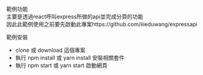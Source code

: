範例功能<br>
主要是透過react呼叫express所做的api並完成分頁的功能<br>
因此此範例使用之前要先啟動此專案https://github.com/iiieduwang/expressapi<br>


範例安裝<br>
<ul>
 <li>clone 或 download 這個專案</li>
 <li>執行 npm install 或 yarn install 安裝相關套件</li>
 <li>執行 npm start 或 yarn start 啟動網頁</li> 
</ul>

